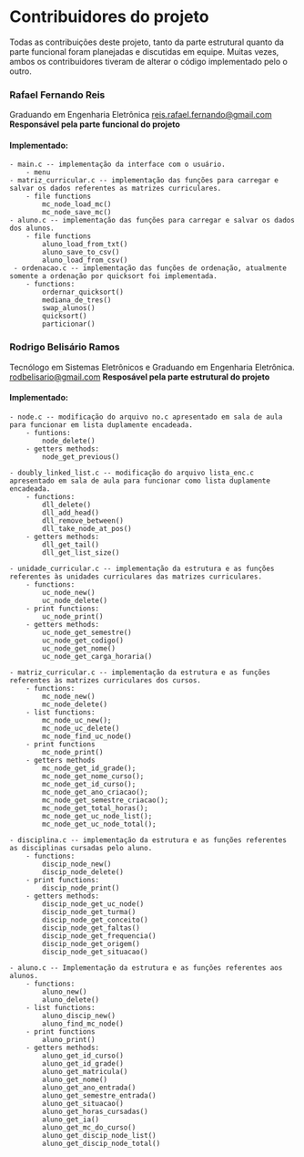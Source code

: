 <h1>Contribuidores do projeto</h1>

Todas as contribuições deste projeto, tanto da parte estrutural quanto da parte funcional foram planejadas e discutidas em equipe. Muitas vezes, ambos os contribuidores tiveram de alterar o código implementado pelo o outro.

<p><h3>Rafael Fernando Reis</h3>
Graduando em Engenharia Eletrônica
<a href="mailto:reis.rafael.fernando@gmail.com">reis.rafael.fernando@gmail.com</a>
<b>Responsável pela parte funcional do projeto</b>
</p>

<h4>Implementado:</h4>

	- main.c -- implementação da interface com o usuário.
		- menu
	- matriz_curricular.c -- implementação das funções para carregar e salvar os dados referentes as matrizes curriculares.
		- file functions
			mc_node_load_mc()
			mc_node_save_mc()
	- aluno.c -- implementação das funções para carregar e salvar os dados dos alunos.
		- file functions
			aluno_load_from_txt()
			aluno_save_to_csv()
			aluno_load_from_csv()
	 - ordenacao.c -- implementação das funções de ordenação, atualmente somente a ordenação por quicksort foi implementada.
		- functions:
			ordernar_quicksort()
			mediana_de_tres()
			swap_alunos()
			quicksort()
			particionar()

<p><h3>Rodrigo Belisário Ramos</h3>
Tecnólogo em Sistemas Eletrônicos e Graduando em Engenharia Eletrônica.
<a href="mailto:rodbelisario@gmail.com">rodbelisario@gmail.com</a>
<b>Resposável pela parte estrutural do projeto</b>
</p>

<h4>Implementado:</h4>

	- node.c -- modificação do arquivo no.c apresentado em sala de aula para funcionar em lista duplamente encadeada.
		- funtions:
			node_delete()
		- getters methods:
			node_get_previous()

	- doubly_linked_list.c -- modificação do arquivo lista_enc.c apresentado em sala de aula para funcionar como lista duplamente encadeada.
		- functions:
			dll_delete()
			dll_add_head()
			dll_remove_between()
			dll_take_node_at_pos()
	 	- getters methods:
			dll_get_tail()
			dll_get_list_size()
	
	- unidade_curricular.c -- implementação da estrutura e as funções referentes às unidades curriculares das matrizes curriculares.
		- functions:
			uc_node_new()
			uc_node_delete()
		- print functions:
			uc_node_print()
		- getters methods:
			uc_node_get_semestre()
			uc_node_get_codigo()
			uc_node_get_nome()
			uc_node_get_carga_horaria()
	
	- matriz_curricular.c -- implementação da estrutura e as funções referentes às matrizes curriculares dos cursos.
		- functions:
			mc_node_new()
			mc_node_delete()
		- list functions:
			mc_node_uc_new();
			mc_node_uc_delete()
			mc_node_find_uc_node()
		- print functions
			mc_node_print()
		- getters methods
			mc_node_get_id_grade();
			mc_node_get_nome_curso();
			mc_node_get_id_curso();
			mc_node_get_ano_criacao();
			mc_node_get_semestre_criacao();
			mc_node_get_total_horas();
			mc_node_get_uc_node_list();
			mc_node_get_uc_node_total();
	
	- disciplina.c -- implementação da estrutura e as funções referentes as disciplinas cursadas pelo aluno.
		- functions:
			discip_node_new()
			discip_node_delete()
		- print functions:
			discip_node_print()
		- getters methods:
			discip_node_get_uc_node()
			discip_node_get_turma()
			discip_node_get_conceito()
			discip_node_get_faltas()
			discip_node_get_frequencia()
			discip_node_get_origem()
			discip_node_get_situacao()
	
	- aluno.c -- Implementação da estrutura e as funções referentes aos alunos.
		- functions:
			aluno_new()
			aluno_delete()
		- list functions:
			aluno_discip_new()
			aluno_find_mc_node()
 		- print functions
			aluno_print()
		- getters methods:
			aluno_get_id_curso()
			aluno_get_id_grade()
			aluno_get_matricula()
			aluno_get_nome()
			aluno_get_ano_entrada()
			aluno_get_semestre_entrada()
			aluno_get_situacao()
			aluno_get_horas_cursadas()
			aluno_get_ia()
			aluno_get_mc_do_curso()
			aluno_get_discip_node_list()
			aluno_get_discip_node_total()




 
